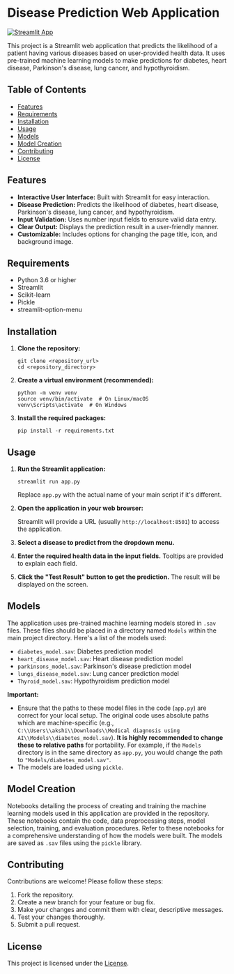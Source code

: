 # Disease Prediction Web Application
[![Streamlit App](https://img.shields.io/badge/Streamlit-App-blue)](https://disease-prediction-app-erafyt5jqwsh9y6nfdr6xm.streamlit.app/)

This project is a Streamlit web application that predicts the likelihood of a patient having various diseases based on user-provided health data. It uses pre-trained machine learning models to make predictions for diabetes, heart disease, Parkinson's disease, lung cancer, and hypothyroidism.

## Table of Contents

-   [Features](#features)
-   [Requirements](#requirements)
-   [Installation](#installation)
-   [Usage](#usage)
-   [Models](#models)
-   [Model Creation](#model-creation)
-   [Contributing](#contributing)
-   [License](#license)

## Features

*   **Interactive User Interface:** Built with Streamlit for easy interaction.
*   **Disease Prediction:** Predicts the likelihood of diabetes, heart disease, Parkinson's disease, lung cancer, and hypothyroidism.
*   **Input Validation:** Uses number input fields to ensure valid data entry.
*   **Clear Output:** Displays the prediction result in a user-friendly manner.
*   **Customizable:** Includes options for changing the page title, icon, and background image.

## Requirements

*   Python 3.6 or higher
*   Streamlit
*   Scikit-learn
*   Pickle
*   streamlit-option-menu

## Installation

1.  **Clone the repository:**

    ```
    git clone <repository_url>
    cd <repository_directory>
    ```

2.  **Create a virtual environment (recommended):**

    ```
    python -m venv venv
    source venv/bin/activate  # On Linux/macOS
    venv\Scripts\activate  # On Windows
    ```

3.  **Install the required packages:**

    ```
    pip install -r requirements.txt
    ```

## Usage

1.  **Run the Streamlit application:**

    ```
    streamlit run app.py
    ```

    Replace `app.py` with the actual name of your main script if it's different.

2.  **Open the application in your web browser:**

    Streamlit will provide a URL (usually `http://localhost:8501`) to access the application.

3.  **Select a disease to predict from the dropdown menu.**

4.  **Enter the required health data in the input fields.** Tooltips are provided to explain each field.

5.  **Click the "Test Result" button to get the prediction.** The result will be displayed on the screen.

## Models

The application uses pre-trained machine learning models stored in `.sav` files. These files should be placed in a directory named `Models` within the main project directory.  Here's a list of the models used:

*   `diabetes_model.sav`: Diabetes prediction model
*   `heart_disease_model.sav`: Heart disease prediction model
*   `parkinsons_model.sav`: Parkinson's disease prediction model
*   `lungs_disease_model.sav`: Lung cancer prediction model
*   `Thyroid_model.sav`: Hypothyroidism prediction model

**Important:**

*   Ensure that the paths to these model files in the code (`app.py`) are correct for your local setup.  The original code uses absolute paths which are machine-specific (e.g., `C:\\Users\\akshi\\Downloads\\Medical diagnosis using AI\\Models\\diabetes_model.sav`).  **It is highly recommended to change these to relative paths** for portability.  For example, if the `Models` directory is in the same directory as `app.py`, you would change the path to `"Models/diabetes_model.sav"`.
*   The models are loaded using `pickle`.

## Model Creation

Notebooks detailing the process of creating and training the machine learning models used in this application are provided in the repository. These notebooks contain the code, data preprocessing steps, model selection, training, and evaluation procedures.  Refer to these notebooks for a comprehensive understanding of how the models were built. The models are saved as `.sav` files using the `pickle` library.

## Contributing

Contributions are welcome! Please follow these steps:

1.  Fork the repository.
2.  Create a new branch for your feature or bug fix.
3.  Make your changes and commit them with clear, descriptive messages.
4.  Test your changes thoroughly.
5.  Submit a pull request.

## License

This project is licensed under the [License](LICENSE.txt).

